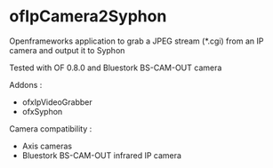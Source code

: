ofIpCamera2Syphon
=================

Openframeworks application to grab a JPEG stream (*.cgi) from an IP camera and output it to Syphon

Tested with OF 0.8.0 and Bluestork BS-CAM-OUT camera

Addons :

- ofxIpVideoGrabber
- ofxSyphon

Camera compatibility :

- Axis cameras
- Bluestork BS-CAM-OUT infrared IP camera
